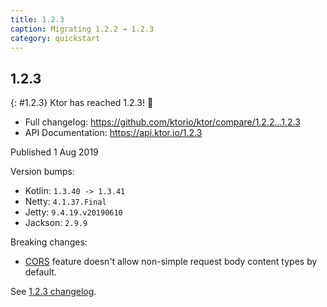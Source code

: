 ```yaml
---
title: 1.2.3
caption: Migrating 1.2.2 → 1.2.3
category: quickstart
---
```


## 1.2.3
{: #1.2.3}
Ktor has reached 1.2.3! 🎉

* Full changelog: <https://github.com/ktorio/ktor/compare/1.2.2...1.2.3>
* API Documentation: <https://api.ktor.io/1.2.3>

Published 1 Aug 2019

Version bumps:
* Kotlin: `1.3.40 -> 1.3.41`
* Netty: `4.1.37.Final`
* Jetty: `9.4.19.v20190610`
* Jackson: `2.9.9`

Breaking changes:
* [CORS](/servers/features/cors.html) feature doesn't allow non-simple request body content types by default.

See [1.2.3 changelog](https://github.com/ktorio/ktor/blob/1.2.3/CHANGELOG.md).

